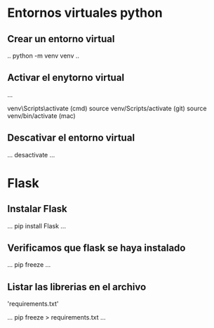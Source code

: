 # Entornos virtuales python

## Crear un entorno virtual

..
python -m venv venv
..

## Activar el enytorno virtual

...

venv\Scripts\activate   (cmd)
source venv/Scripts/activate  (git)
source venv/bin/activate      (mac)

## Descativar el entorno virtual

...
desactivate 
...

# Flask
##  Instalar Flask

...
pip install Flask
...

## Verificamos que flask se haya instalado

... 
pip freeze
...

## Listar las librerias en el archivo 
'requirements.txt'

...
pip freeze > requirements.txt
...